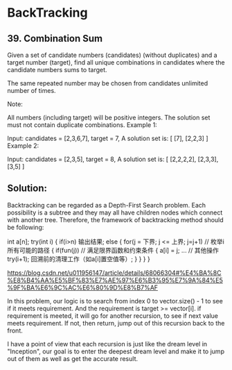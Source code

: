 # BackTracking

## 39. Combination Sum

Given a set of candidate numbers (candidates) (without duplicates) and a target number (target), find all unique combinations in candidates where the candidate numbers sums to target.

The same repeated number may be chosen from candidates unlimited number of times.

Note:

All numbers (including target) will be positive integers.
The solution set must not contain duplicate combinations.
Example 1:

Input: candidates = [2,3,6,7], target = 7,
A solution set is:
[
  [7],
  [2,2,3]
]
Example 2:

Input: candidates = [2,3,5], target = 8,
A solution set is:
[
  [2,2,2,2],
  [2,3,3],
  [3,5]
]

## Solution:

Backtracking can be regarded as a Depth-First Search problem. Each possibility is a subtree and they may all have children nodes which
connect with another tree. Therefore, the framework of backtracking method should be following:

  int a[n];
  try(int i)
  {
      if(i>n)
        输出结果;
      else
      {
        for(j = 下界; j <= 上界; j=j+1)  // 枚举i所有可能的路径
        {
            if(fun(j))                 // 满足限界函数和约束条件
            {
               a[i] = j;
               ...                         // 其他操作
               try(i+1);
               回溯前的清理工作（如a[i]置空值等）;
            }
         }
      }
  }

https://blog.csdn.net/u011956147/article/details/68066304#%E4%BA%8C%E8%B4%AA%E5%BF%83%E7%AE%97%E6%B3%95%E7%9A%84%E5%9F%BA%E6%9C%AC%E6%80%9D%E8%B7%AF

In this problem, our logic is to search from index 0 to vector.size() - 1 to see if it meets requirement.
And the requirement is target >= vector[i]. if requirement is meeted, it will go for another recursion, to see if next value meets
requirement. If not, then return, jump out of this recursion back to the front. 

I have a point of view that each recursion is just like the dream level in "Inception", our goal is to enter the deepest dream level and
make it to jump out of them as well as get the accurate result.
